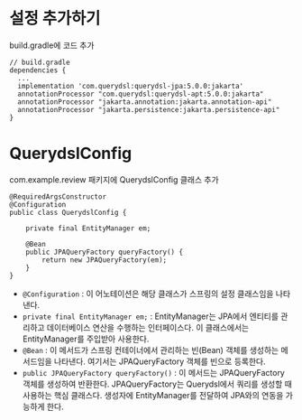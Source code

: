 # 설정 추가하기
build.gradle에 코드 추가
```
// build.gradle
dependencies {
  ...
  implementation 'com.querydsl:querydsl-jpa:5.0.0:jakarta'
  annotationProcessor "com.querydsl:querydsl-apt:5.0.0:jakarta"
  annotationProcessor "jakarta.annotation:jakarta.annotation-api"
  annotationProcessor "jakarta.persistence:jakarta.persistence-api"
}
```

# QuerydslConfig
com.example.review 패키지에 QuerydslConfig 클래스 추가
```
@RequiredArgsConstructor
@Configuration
public class QuerydslConfig {

    private final EntityManager em;

    @Bean
    public JPAQueryFactory queryFactory() {
        return new JPAQueryFactory(em);
    }
}
```
- `@Configuration` : 이 어노테이션은 해당 클래스가 스프링의 설정 클래스임을 나타낸다.
- `private final EntityManager em;` : EntityManager는 JPA에서 엔티티를 관리하고 데이터베이스 연산을 수행하는 인터페이스다. 이 클래스에서는 EntityManager를 주입받아 사용한다.
- `@Bean` : 이 메서드가 스프링 컨테이너에서 관리하는 빈(Bean) 객체를 생성하는 메서드임을 나타낸다. 여기서는 JPAQueryFactory 객체를 빈으로 등록한다.
- `public JPAQueryFactory queryFactory()` : 이 메서드는 JPAQueryFactory 객체를 생성하여 반환한다. JPAQueryFactory는 Querydsl에서 쿼리를 생성할 때 사용하는 핵심 클래스다. 생성자에 EntityManager를 전달하여 JPA와의 연동을 가능하게 한다.
